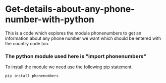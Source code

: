 # Get-details-about-any-phone-number-with-python
This is a code which explores the module phonenumbers to get an information about any phone number we want which should be entered with the country code too.

### The python module used here is "import phonenumbers"
To install the module we need use the following pip statement.

```
pip install phonenumbers
```


